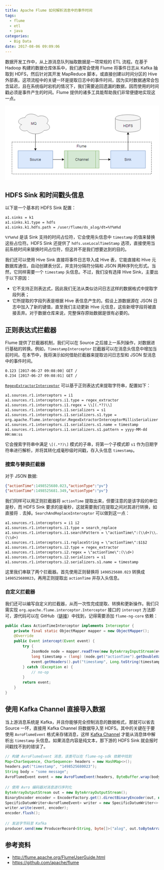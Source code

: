 ```yaml
---
title: Apache Flume 如何解析消息中的事件时间
tags:
  - flume
  - etl
  - java
categories:
  - Big Data
date: 2017-08-06 09:09:06
---
```



数据开发工作中，从上游消息队列抽取数据是一项常规的 ETL 流程。在基于 Hadoop 构建的数据仓库体系中，我们通常会使用 Flume 将事件日志从 Kafka 抽取到 HDFS，然后针对其开发 MapReduce 脚本，或直接创建以时间分区的 Hive 外部表。这项流程中的关键一环是提取日志中的事件时间，因为实时数据通常会包含延迟，且在系统临时宕机的情况下，我们需要追回遗漏的数据，因而使用的时间戳必须是事件产生的时间。Flume 提供的诸多工具能帮助我们非常便捷地实现这一点。

![Apache Flume](/images/flume.png)

## HDFS Sink 和时间戳头信息

以下是一个基本的 HDFS Sink 配置：

```properties
a1.sinks = k1
a1.sinks.k1.type = hdfs
a1.sinks.k1.hdfs.path = /user/flume/ds_alog/dt=%Y%m%d
```

`%Y%m%d` 是该 Sink 支持的时间占位符，它会使用头信息中 `timestamp` 的值来替换这些占位符。HDFS Sink 还提供了 `hdfs.useLocalTimeStamp` 选项，直接使用当前系统时间来替换时间占位符，但这并不是我们想要达到的目的。

我们还可以使用 Hive Sink 直接将事件日志导入成 Hive 表，它能直接和 Hive 元数据库通信，自动创建表分区，并支持分隔符分隔和 JSON 两种序列化形式。当然，它同样需要一个 `timestamp` 头信息。不过，我们没有选择 Hive Sink，主要出于以下原因：

* 它不支持正则表达式，因此我们无法从类似访问日志这样的数据格式中提取字段列表；
* 它所提取的字段列表是根据 Hive 表信息产生的。假设上游数据源在 JSON 日志中加入了新的键值，直至我们主动更新 Hive 元信息，这些新增字段将被直接丢弃。对于数据仓库来说，完整保存原始数据是很有必要的。

<!-- more -->

## 正则表达式拦截器

Flume 提供了拦截器机制，我们可以在 Source 之后接上一系列操作，对数据进行基础的转换。例如，`TimestampInterceptor` 拦截器可以在消息头信息中增加当前时间。在本节中，我将演示如何借助拦截器来提取访问日志型和 JSON 型消息中的事件时间。

```text
0.123 [2017-06-27 09:08:00] GET /
0.234 [2017-06-27 09:08:01] GET /
```

[`RegexExtractorInterceptor`][1] 可以基于正则表达式来提取字符串，配置如下：

```properties
a1.sources.r1.interceptors = i1
a1.sources.r1.interceptors.i1.type = regex_extractor
a1.sources.r1.interceptors.i1.regex = \\[(.*?)\\]
a1.sources.r1.interceptors.i1.serializers = s1
a1.sources.r1.interceptors.i1.serializers.s1.type = org.apache.flume.interceptor.RegexExtractorInterceptorMillisSerializer
a1.sources.r1.interceptors.i1.serializers.s1.name = timestamp
a1.sources.r1.interceptors.i1.serializers.s1.pattern = yyyy-MM-dd HH:mm:ss
```

它会搜索字符串中满足 `\[(.*?)\]` 模式的子串，将第一个子模式即 `s1` 作为日期字符串进行解析，并将其转化成毫秒级时间戳，存入头信息 `timestamp`。

### 搜索与替换拦截器

对于 JSON 数据:

```json
{"actionTime":1498525680.023,"actionType":"pv"}
{"actionTime":1498525681.349,"actionType":"pv"}
```

我们同样可以用正则拦截器将 `actionTime` 提取出来，但要注意的是该字段的单位是秒，而 HDFS Sink 要求的是毫秒，这就需要我们在提取之间对其进行转换，如直接将 `.` 去掉。`SearchAndReplaceInterceptor` 可以做到这一点：

```properties
a1.sources.r1.interceptors = i1 i2
a1.sources.r1.interceptors.i1.type = search_replace
a1.sources.r1.interceptors.i1.searchPattern = \"actionTime\":(\\d+)\\.(\\d+)
a1.sources.r1.interceptors.i1.replaceString = \"actionTime\":$1$2
a1.sources.r1.interceptors.i2.type = regex_extractor
a1.sources.r1.interceptors.i2.regex = \"actionTime\":(\\d+)
a1.sources.r1.interceptors.i2.serializers = s1
a1.sources.r1.interceptors.i2.serializers.s1.name = timestamp
```

这里我们串联了两个拦截器。首先使用正则替换将 `1498525680.023` 转换成 `1498525680023`，再用正则提取出 `actionTime` 并存入头信息。

### 自定义拦截器

我们还可以编写自定义的拦截器，从而一次性完成提取、转换和更新操作。我们只需实现 `org.apache.flume.interceptor.Interceptor` 接口的 `intercept` 方法即可，源代码可以在 GitHub（[链接][3]）中找到，记得需要添加 `flume-ng-core` 依赖：

```java
public class ActionTimeInterceptor implements Interceptor {
    private final static ObjectMapper mapper = new ObjectMapper();
    @Override
    public Event intercept(Event event) {
        try {
            JsonNode node = mapper.readTree(new ByteArrayInputStream(event.getBody()));
            long timestamp = (long) (node.get("actionTime").getDoubleValue() * 1000);
            event.getHeaders().put("timestamp", Long.toString(timestamp));
        } catch (Exception e) {
            // no-op
        }
        return event;
    }
}
```

## 使用 Kafka Channel 直接导入数据

当上游消息系统是 Kafka，并且你能够完全控制消息的数据格式，那就可以省去 Source 一环，直接用 Kafka Channel 将数据导入至 HDFS。其中的关键在于要使用 `AvroFlumeEvent` 格式来存储消息，这样 [Kafka Channel][4] 才能从消息体中解析出 `timestamp` 头信息。如果消息内容是纯文本，那下游的 HDFS Sink 就会报时间戳找不到的错误了。

```java
// 构建 AvroFlumeEvent 消息，该类可以在 flume-ng-sdk 依赖中找到
Map<CharSequence, CharSequence> headers = new HashMap<>();
headers.put("timestamp", "1498525680023");
String body = "some message";
AvroFlumeEvent event = new AvroFlumeEvent(headers, ByteBuffer.wrap(body.getBytes()));

// 使用 Avro 编码器对消息进行序列化
ByteArrayOutputStream out = new ByteArrayOutputStream();
BinaryEncoder encoder = EncoderFactory.get().directBinaryEncoder(out, null);
SpecificDatumWriter<AvroFlumeEvent> writer = new SpecificDatumWriter<>(AvroFlumeEvent.class);
writer.write(event, encoder);
encoder.flush();

// 发送字节码至 Kafka
producer.send(new ProducerRecord<String, byte[]>("alog", out.toByteArray()));
```

## 参考资料

* http://flume.apache.org/FlumeUserGuide.html
* https://github.com/apache/flume

[1]: http://flume.apache.org/FlumeUserGuide.html#regex-extractor-interceptor
[2]: http://flume.apache.org/FlumeUserGuide.html#search-and-replace-interceptor
[3]: https://github.com/jizhang/blog-demo/blob/master/flume/src/main/java/com/shzhangji/demo/flume/ActionTimeInterceptor.java
[4]: http://flume.apache.org/FlumeUserGuide.html#kafka-channel
